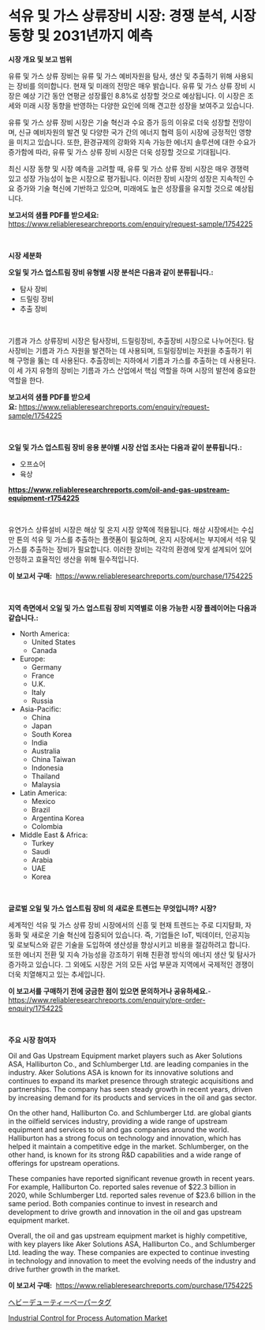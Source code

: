 <p><h1>석유 및 가스 상류장비 시장: 경쟁 분석, 시장 동향 및 2031년까지 예측</h1></p><p><strong>시장 개요 및 보고 범위</strong></p>
<p><p>유류 및 가스 상류 장비는 유류 및 가스 예비자원을 탐사, 생산 및 추출하기 위해 사용되는 장비를 의미합니다. 현재 및 미래의 전망은 매우 밝습니다. 유류 및 가스 상류 장비 시장은 예상 기간 동안 연평균 성장률인 8.8%로 성장할 것으로 예상됩니다. 이 시장은 조세와 미래 시장 동향을 반영하는 다양한 요인에 의해 견고한 성장을 보여주고 있습니다.</p><p>유류 및 가스 상류 장비 시장은 기술 혁신과 수요 증가 등의 이유로 더욱 성장할 전망이며, 신규 예비자원의 발견 및 다양한 국가 간의 에너지 협력 등이 시장에 긍정적인 영향을 미치고 있습니다. 또한, 환경규제의 강화와 지속 가능한 에너지 솔루션에 대한 수요가 증가함에 따라, 유류 및 가스 상류 장비 시장은 더욱 성장할 것으로 기대됩니다.</p><p>최신 시장 동향 및 시장 예측을 고려할 때, 유류 및 가스 상류 장비 시장은 매우 경쟁력 있고 성장 가능성이 높은 시장으로 평가됩니다. 이러한 장비 시장의 성장은 지속적인 수요 증가와 기술 혁신에 기반하고 있으며, 미래에도 높은 성장률을 유지할 것으로 예상됩니다.</p></p>
<p><strong>보고서의 샘플 PDF를 받으세요:</strong> <a href="https://www.reliableresearchreports.com/enquiry/request-sample/1754225">https://www.reliableresearchreports.com/enquiry/request-sample/1754225</a></p>
<p>&nbsp;</p>
<p><strong>시장 세분화</strong></p>
<p><strong>오일 및 가스 업스트림 장비 유형별 시장 분석은 다음과 같이 분류됩니다.:</strong></p>
<p><ul><li>탐사 장비</li><li>드릴링 장비</li><li>추출 장비</li></ul></p>
<p>&nbsp;</p>
<p><p>기름과 가스 상류장비 시장은 탐사장비, 드릴링장비, 추출장비 시장으로 나누어진다. 탐사장비는 기름과 가스 자원을 발견하는 데 사용되며, 드릴링장비는 자원을 추출하기 위해 구멍을 뚫는 데 사용된다. 추출장비는 지하에서 기름과 가스를 추출하는 데 사용된다. 이 세 가지 유형의 장비는 기름과 가스 산업에서 핵심 역할을 하며 시장의 발전에 중요한 역할을 한다.</p></p>
<p><strong>보고서의 샘플 PDF를 받으세요:</strong>&nbsp;<a href="https://www.reliableresearchreports.com/enquiry/request-sample/1754225">https://www.reliableresearchreports.com/enquiry/request-sample/1754225</a></p>
<p>&nbsp;</p>
<p><strong> 오일 및 가스 업스트림 장비 응용 분야별 시장 산업 조사는 다음과 같이 분류됩니다.:</strong></p>
<p><ul><li>오프쇼어</li><li>육상</li></ul></p>
<p><strong><a href="https://www.reliableresearchreports.com/oil-and-gas-upstream-equipment-r1754225">https://www.reliableresearchreports.com/oil-and-gas-upstream-equipment-r1754225</a></strong></p>
<p>&nbsp;</p>
<p><p>유연가스 상류설비 시장은 해상 및 온지 시장 양쪽에 적용됩니다. 해상 시장에서는 수십만 톤의 석유 및 가스를 추출하는 플랫폼이 필요하며, 온지 시장에서는 부지에서 석유 및 가스를 추출하는 장비가 필요합니다. 이러한 장비는 각각의 환경에 맞게 설계되어 있어 안정하고 효율적인 생산을 위해 필수적입니다.</p></p>
<p><strong>이 보고서 구매:</strong>&nbsp; <a href="https://www.reliableresearchreports.com/purchase/1754225">https://www.reliableresearchreports.com/purchase/1754225</a></p>
<p>&nbsp;</p>
<p><strong>지역 측면에서 오일 및 가스 업스트림 장비 지역별로 이용 가능한 시장 플레이어는 다음과 같습니다.:</strong></p>
<p><ul>
    <li>
        North America:
        <ul>
            <li>United States</li>
            <li>Canada</li>
        </ul>
    </li>
    <li>
        Europe:
        <ul>
            <li>Germany</li>
            <li>France</li>
            <li>U.K.</li>
            <li>Italy</li>
            <li>Russia</li>
        </ul>
    </li>
    <li>
        Asia-Pacific:
        <ul>
            <li>China</li>
            <li>Japan</li>
            <li>South Korea</li>
            <li>India</li>
            <li>Australia</li>
            <li>China Taiwan</li>
            <li>Indonesia</li>
            <li>Thailand</li>
            <li>Malaysia</li>
        </ul>
    </li>
    <li>
        Latin America:
        <ul>
            <li>Mexico</li>
            <li>Brazil</li>
            <li>Argentina Korea</li>
            <li>Colombia</li>
        </ul>
    </li>
    <li>
        Middle East & Africa:
        <ul>
            <li>Turkey</li>
            <li>Saudi</li>
            <li>Arabia</li>
            <li>UAE</li>
            <li>Korea</li>
        </ul>
    </li>
    </ul></p>
<p>&nbsp;</p>
<p><strong>글로벌 오일 및 가스 업스트림 장비 의 새로운 트렌드는 무엇입니까? 시장?</strong></p>
<p><p>세계적인 석유 및 가스 상류 장비 시장에서의 신흥 및 현재 트렌드는 주로 디지턈화, 자동화 및 새로운 기술 혁신에 집중되어 있습니다. 즉, 기업들은 IoT, 빅데이터, 인공지능 및 로보틱스와 같은 기술을 도입하여 생산성을 향상시키고 비용을 절감하려고 합니다. 또한 에너지 전환 및 지속 가능성을 강조하기 위해 친환경 방식의 에너지 생산 및 탐사가 증가하고 있습니다. 그 외에도 시장은 거의 모든 사업 부문과 지역에서 국제적인 경쟁이 더욱 치열해지고 있는 추세입니다.</p></p>
<p><strong>이 보고서를 구매하기 전에 궁금한 점이 있으면 문의하거나 공유하세요.</strong>- <a href="https://www.reliableresearchreports.com/enquiry/pre-order-enquiry/1754225">https://www.reliableresearchreports.com/enquiry/pre-order-enquiry/1754225</a></p>
<p>&nbsp;</p>
<p><strong>주요 시장 참여자</strong></p>
<p><p>Oil and Gas Upstream Equipment market players such as Aker Solutions ASA, Halliburton Co., and Schlumberger Ltd. are leading companies in the industry. Aker Solutions ASA is known for its innovative solutions and continues to expand its market presence through strategic acquisitions and partnerships. The company has seen steady growth in recent years, driven by increasing demand for its products and services in the oil and gas sector.</p><p>On the other hand, Halliburton Co. and Schlumberger Ltd. are global giants in the oilfield services industry, providing a wide range of upstream equipment and services to oil and gas companies around the world. Halliburton has a strong focus on technology and innovation, which has helped it maintain a competitive edge in the market. Schlumberger, on the other hand, is known for its strong R&D capabilities and a wide range of offerings for upstream operations.</p><p>These companies have reported significant revenue growth in recent years. For example, Halliburton Co. reported sales revenue of $22.3 billion in 2020, while Schlumberger Ltd. reported sales revenue of $23.6 billion in the same period. Both companies continue to invest in research and development to drive growth and innovation in the oil and gas upstream equipment market.</p><p>Overall, the oil and gas upstream equipment market is highly competitive, with key players like Aker Solutions ASA, Halliburton Co., and Schlumberger Ltd. leading the way. These companies are expected to continue investing in technology and innovation to meet the evolving needs of the industry and drive further growth in the market.</p></p>
<p><strong>이 보고서 구매:</strong>&nbsp;&nbsp;<a href="https://www.reliableresearchreports.com/purchase/1754225">https://www.reliableresearchreports.com/purchase/1754225</a></p>
<p><p><a href="https://github.com/Sophiaard2003/Market-Research-Report-List-1/blob/main/824143027720.md">ヘビーデューティーペーパータグ</a></p><p><a href="https://github.com/brenzgnarento/Market-Research-Report-List-2/blob/main/industrial-control-for-process-automation-market.md">Industrial Control for Process Automation Market</a></p></p>